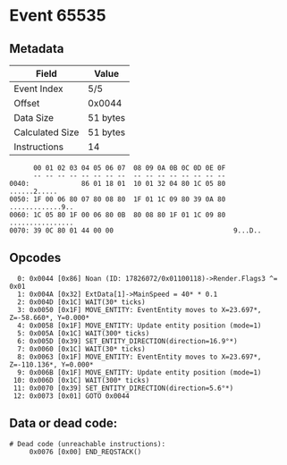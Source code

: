 # Event 65535

## Metadata

| Field           | Value    |
|-----------------|----------|
| Event Index     | 5/5      |
| Offset          | 0x0044   |
| Data Size       | 51 bytes |
| Calculated Size | 51 bytes |
| Instructions    | 14       |

```
      00 01 02 03 04 05 06 07  08 09 0A 0B 0C 0D 0E 0F
      -- -- -- -- -- -- -- --  -- -- -- -- -- -- -- --
0040:             86 01 18 01  10 01 32 04 80 1C 05 80      ......2.....
0050: 1F 00 06 80 07 80 08 80  1F 01 1C 09 80 39 0A 80  .............9..
0060: 1C 05 80 1F 00 06 80 0B  80 08 80 1F 01 1C 09 80  ................
0070: 39 0C 80 01 44 00 00                              9...D..         
```

## Opcodes

```
  0: 0x0044 [0x86] Noan (ID: 17826072/0x01100118)->Render.Flags3 ^= 0x01
  1: 0x004A [0x32] ExtData[1]->MainSpeed = 40* * 0.1
  2: 0x004D [0x1C] WAIT(30* ticks)
  3: 0x0050 [0x1F] MOVE_ENTITY: EventEntity moves to X=23.697*, Z=-58.660*, Y=0.000*
  4: 0x0058 [0x1F] MOVE_ENTITY: Update entity position (mode=1)
  5: 0x005A [0x1C] WAIT(300* ticks)
  6: 0x005D [0x39] SET_ENTITY_DIRECTION(direction=16.9°*)
  7: 0x0060 [0x1C] WAIT(30* ticks)
  8: 0x0063 [0x1F] MOVE_ENTITY: EventEntity moves to X=23.697*, Z=-110.136*, Y=0.000*
  9: 0x006B [0x1F] MOVE_ENTITY: Update entity position (mode=1)
 10: 0x006D [0x1C] WAIT(300* ticks)
 11: 0x0070 [0x39] SET_ENTITY_DIRECTION(direction=5.6°*)
 12: 0x0073 [0x01] GOTO 0x0044
```

## Data or dead code:

```
# Dead code (unreachable instructions):
     0x0076 [0x00] END_REQSTACK()
```
